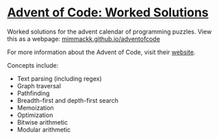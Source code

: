 # [Advent of Code: Worked Solutions](https://mimmackk.github.io/adventofcode/)

Worked solutions for the advent calendar of programming puzzles. View this as a webpage: [mimmackk.github.io/adventofcode](https://mimmackk.github.io/adventofcode/)

For more information about the Advent of Code, visit their [website](https://adventofcode.com/about).

Concepts include:

- Text parsing (including regex)
- Graph traversal
- Pathfinding
- Breadth-first and depth-first search
- Memoization
- Optimization
- Bitwise arithmetic
- Modular arithmetic

